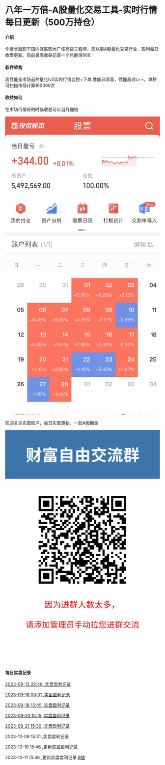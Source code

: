 # 八年一万倍-A股量化交易工具-实时行情每日更新（500万持仓）

#### 介绍
作者曾就职于国内互联网大厂任高级工程师，现从事A股量化交易行业，盈利每日收盘更新。目前最高收益记录一个月翻倍666

#### 软件架构
高性能全市场品种量化lv2实时行情监控+下单,性能非常高，性能超过c++，单秒可扫描市场计算100000次

#### 收益如何
在市场行情好的时候收益可以当月翻倍

![500万实盘账户](实盘.jpg)

![量化最高收益当月翻倍](一个月翻倍.jpg)

欢迎关注实盘账户，每日实盘更新，一起A股掘金

![实盘账户每日更新](关注实盘.png)

#### 每日实盘记录

[2023-09-13 22:46 ,实盘盈利记录](https://www.bilibili.com/read/cv26508886/?jump_opus=1)

[2023-09-18 00:31 ,实盘盈利记录](https://www.bilibili.com/read/cv26580056/?jump_opus=1)

[2023-09-18 15:45 ,实盘盈利记录](https://www.bilibili.com/read/cv26591000/?jump_opus=1)

[2023-09-20 15:15 ,实盘盈利记录](https://www.bilibili.com/read/cv26630562/?jump_opus=1)

[2023-09-21 15:30 ,实盘盈利记录](https://www.bilibili.com/read/cv26652626/?jump_opus=1)

2023-10-09 15:31 ,实盘盈利记录 

2023-10-10 15:46 ,更新实盘盈利记录 

2023-10-11 15:46 ,更新实盘盈利记录 [B站](https://www.bilibili.com/read/cv27000188/?jump_opus=1) 